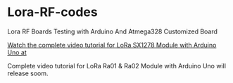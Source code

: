 # Lora-RF-codes
Lora RF Boards Testing with Arduino And Atmega328 Customized Board

[Watch the complete video tutorial for LoRa SX1278 Module with Arduino Uno at ](https://youtu.be/8DNXwsTrWFk)


Complete video tutorial for LoRa Ra01 & Ra02 Module with Arduino Uno will release soom.
